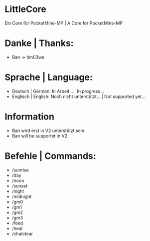 # LittleCore #
Ein Core für PocketMine-MP | A Core for PocketMine-MP

# Danke | Thanks: #
- Ban -> tim03we

# Sprache | Language: #
- Deutsch | German: In Arbeit... | In progress...
- Englisch | English: Noch nicht unterstützt... | Not supported yet...

# Information #
- Ban wird erst in V2 unterstützt sein.
- Ban will be supportet in V2.

# Befehle | Commands: #

- /sunrise
- /day
- /noon
- /sunset
- /night
- /midnight
- /gm0
- /gm1
- /gm2
- /gm3
- /feed
- /heal
- /chatclear
